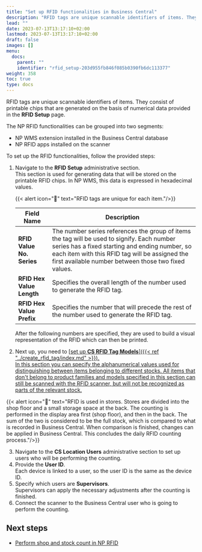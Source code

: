 ```yaml
---
title: "Set up RFID functionalities in Business Central"
description: "RFID tags are unique scannable identifiers of items. They consist of printable chips that are generated on the basis of numerical data provided in the RFID Setup page."
lead: ""
date: 2023-07-13T13:17:10+02:00
lastmod: 2023-07-13T13:17:10+02:00
draft: false
images: []
menu:
  docs:
    parent: ""
    identifier: "rfid_setup-203d955fb846f085b0390fb6dc113377"
weight: 358
toc: true
type: docs
---
```


RFID tags are unique scannable identifiers of items. They consist of printable chips that are generated on the basis of numerical data provided in the **RFID Setup** page. 

The NP RFID functionalities can be grouped into two segments:

- NP WMS extension installed in the Business Central database
- NP RFID apps installed on the scanner

To set up the RFID functionalities, follow the provided steps: 

1. Navigate to the **RFID Setup** administrative section.     
   This section is used for generating data that will be stored on the printable RFID chips. In NP WMS, this data is expressed in hexadecimal values.

     {{< alert icon="📝" text="RFID tags are unique for each item."/>}}

    | Field Name      | Description |
    | ----------- | ----------- |
    | **RFID Value No. Series** | The number series references the group of items the tag will be used to signify. Each number series has a fixed starting and ending number, so each item with this RFID tag will be assigned the first available number between those two fixed values.  |
    | **RFID Hex Value Length** | Specifies the overall length of the number used to generate the RFID tag.  |
    | **RFID Hex Value Prefix** | Specifies the number that will precede the rest of the number used to generate the RFID tag.  |

    After the following numbers are specified, they are used to build a visual representation of the RFID which can then be printed. 

2. Next up, you need to [<ins>set up **CS RFID Tag Models**<ins>]({{< ref "../create_rfid_tag/index.md" >}}).    
   In this section you can specify the alphanumerical values used for distinguishing between items belonging to different stocks. All items that don't belong to product families and models specified in this section can still be scanned with the RFID scanner, but will not be recognized as parts of the relevant stock.

  {{< alert icon="📝" text="RFID is used in stores. Stores are divided into the shop floor and a small storage space at the back. The counting is performed in the display area first (shop floor), and then in the back. The sum of the two is considered to be the full stock, which is compared to what is recorded in Business Central. When comparison is finished, changes can be applied in Business Central. This concludes the daily RFID counting process."/>}}

3. Navigate to the **CS Location Users** administrative section to set up users who will be performing the counting.
4. Provide the **User ID**.    
   Each device is linked to a user, so the user ID is the same as the device ID. 
5. Specify which users are **Supervisors**.    
   Supervisors can apply the necessary adjustments after the counting is finished.
6. Connect the scanner to the Business Central user who is going to perform the counting.

## Next steps

- [<ins>Perform shop and stock count in NP RFID<ins>](stock_count_rfid.md)
